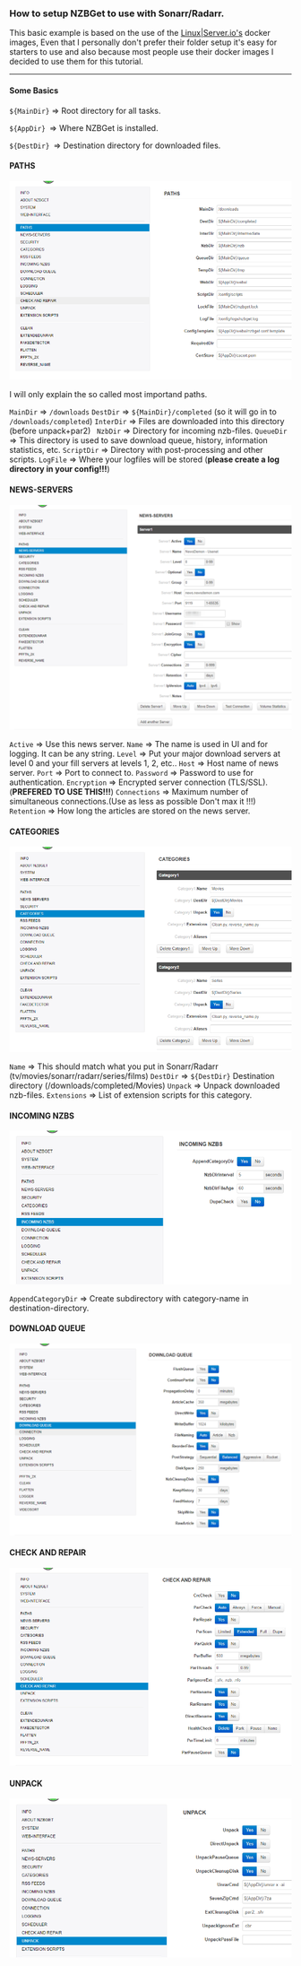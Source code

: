 ### How to setup NZBGet to use with Sonarr/Radarr.

This basic example is based on the use of the [Linux|Server.io's](https://hub.docker.com/r/linuxserver/radarr/) docker images,
Even that I personally don't prefer their folder setup it's easy for starters to use and also because most people use their docker images I decided to use them for this tutorial.

------

#### Some Basics

`${MainDir}` =>  Root directory for all tasks. 

`${AppDir} `=> Where NZBGet is installed.

`${DestDir} `=>  Destination directory for downloaded files. 



#### PATHS

![](images/1571585368207.png)

I will only explain the so called most importand paths.

`MainDir` => `/downloads`
`DestDir` => `${MainDir}/completed` (so it will go in to `/downloads/completed`)
`InterDir` =>  Files are downloaded into this directory (before unpack+par2) 
` NzbDir` =>  Directory for incoming nzb-files. 
`QueueDir` =>  This directory is used to save download queue, history, information statistics, etc. 
`ScriptDir` =>  Directory with post-processing and other scripts. 
`LogFile` => Where your logfiles will be stored (**please create a log directory in your config!!!**)

####  NEWS-SERVERS

![](images/1571588271831.png)



`Active` => Use this news server.
`Name` => The name is used in UI and for logging. It can be any string.
`Level` => Put your major download servers at level 0 and your fill servers at levels 1, 2, etc.. 
`Host` => Host name of news server. 
`Port` => Port to connect to. 
`Password` => Password to use for authentication. 
`Encryption` =>  Encrypted server connection (TLS/SSL). (**PREFERED TO USE THIS!!!**)
`Connections` =>  Maximum number of simultaneous connections.(Use as less as possible Don't max it !!!)
`Retention` =>  How long the articles are stored on the news server. 

#### CATEGORIES

![](images/1571592811138.png)

`Name` => This should match what you put in Sonarr/Radarr (tv/movies/sonarr/radarr/series/films)
`DestDir` => `${DestDir}` Destination directory (/downloads/completed/Movies)
`Unpack` => Unpack downloaded nzb-files.
`Extensions` => List of extension scripts for this category.

#### INCOMING NZBS

![](images/1571593246863.png)



`AppendCategoryDir` =>  Create subdirectory with category-name in destination-directory.



####  DOWNLOAD QUEUE

![](images/image-20191201110525320.png)



#### CHECK AND REPAIR



![](images/1571593790053.png)



#### UNPACK



![](images/1571593877357.png)



